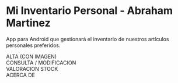 # Mi Inventario Personal - Abraham Martinez

App para Android que gestionará el inventario de nuestros artículos personales preferidos.

ALTA (CON IMAGEN) <BR>
CONSULTA / MODIFICACION<BR>
VALORACION STOCK<BR>
ACERCA DE<BR>




